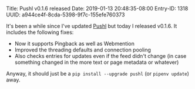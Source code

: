 Title: Pushl v0.1.6 released
Date: 2019-01-13 20:48:35-08:00
Entry-ID: 1318
UUID: a944ce4f-8cda-5398-9f7c-155efe760373

It's been a while since I've updated [Pushl](http://pypi.org/project/Pushl) but today I released v0.1.6. It includes the following fixes:

* Now it supports Pingback as well as Webmention
* Improved the threading defaults and connection pooling
* Also checks entries for updates even if the feed didn't change (in case something changed in the more text or page metadata or whatever)

Anyway, it should just be a `pip install --upgrade pushl` (or `pipenv update`) away.
